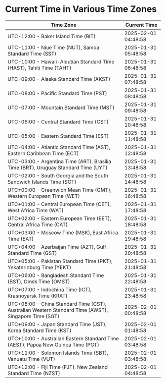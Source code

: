 # Current Time in Various Time Zones

| Time Zone | Current Time |
|-----------|--------------|
| UTC-12:00 - Baker Island Time (BIT) | 2025-02-01 04:48:58 |
| UTC-11:00 - Niue Time (NUT), Samoa Standard Time (SST) | 2025-01-31 05:48:58 |
| UTC-10:00 - Hawaii-Aleutian Standard Time (HAST), Tahiti Time (TAHT) | 2025-01-31 06:48:58 |
| UTC-09:00 - Alaska Standard Time (AKST) | 2025-01-31 07:48:58 |
| UTC-08:00 - Pacific Standard Time (PST) | 2025-01-31 08:48:58 |
| UTC-07:00 - Mountain Standard Time (MST) | 2025-01-31 09:48:58 |
| UTC-06:00 - Central Standard Time (CST) | 2025-01-31 10:48:58 |
| UTC-05:00 - Eastern Standard Time (EST) | 2025-01-31 11:48:58 |
| UTC-04:00 - Atlantic Standard Time (AST), Eastern Caribbean Time (ECT) | 2025-01-31 12:48:58 |
| UTC-03:00 - Argentina Time (ART), Brasília Time (BRT), Uruguay Standard Time (UYT) | 2025-01-31 13:48:58 |
| UTC-02:00 - South Georgia and the South Sandwich Islands Time (SGT) | 2025-01-31 14:48:58 |
| UTC±00:00 - Greenwich Mean Time (GMT), Western European Time (WET) | 2025-01-31 16:48:58 |
| UTC+01:00 - Central European Time (CET), West Africa Time (WAT) | 2025-01-31 17:48:58 |
| UTC+02:00 - Eastern European Time (EET), Central Africa Time (CAT) | 2025-01-31 18:48:58 |
| UTC+03:00 - Moscow Time (MSK), East Africa Time (EAT) | 2025-01-31 19:48:58 |
| UTC+04:00 - Azerbaijan Time (AZT), Gulf Standard Time (GST) | 2025-01-31 20:48:58 |
| UTC+05:00 - Pakistan Standard Time (PKT), Yekaterinburg Time (YEKT) | 2025-01-31 21:48:58 |
| UTC+06:00 - Bangladesh Standard Time (BST), Omsk Time (OMST) | 2025-01-31 22:48:58 |
| UTC+07:00 - Indochina Time (ICT), Krasnoyarsk Time (KRAT) | 2025-01-31 23:48:58 |
| UTC+08:00 - China Standard Time (CST), Australian Western Standard Time (AWST), Singapore Time (SGT) | 2025-02-01 00:48:58 |
| UTC+09:00 - Japan Standard Time (JST), Korea Standard Time (KST) | 2025-02-01 01:48:58 |
| UTC+10:00 - Australian Eastern Standard Time (AEST), Papua New Guinea Time (PGT) | 2025-02-01 03:48:58 |
| UTC+11:00 - Solomon Islands Time (SBT), Vanuatu Time (VUT) | 2025-02-01 03:48:58 |
| UTC+12:00 - Fiji Time (FJT), New Zealand Standard Time (NZST) | 2025-02-01 04:48:58 |
